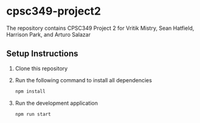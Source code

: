 # cpsc349-project2

The repository contains CPSC349 Project 2 for Vritik Mistry, Sean Hatfield, Harrison Park, and Arturo Salazar

## Setup Instructions

1. Clone this repository
2. Run the following command to install all dependencies

    ```bash
    npm install
    ```

3. Run the development application

    ```bash
    npm run start
    ```
